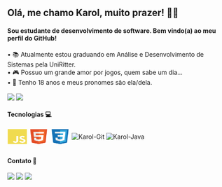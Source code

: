 ## Olá, me chamo Karol, muito prazer! 👩‍💻
<h4>Sou estudante de desenvolvimento de software. Bem vindo(a) ao meu perfil do GitHub!</h4> 
• 📚 Atualmente estou graduando em Análise e Desenvolvimento de Sistemas pela UniRitter. <br>
• 🎮 Possuo um grande amor por jogos, quem sabe um dia... <br>
• 🙂 Tenho 18 anos e meus pronomes são ela/dela. <br><br>


<div>
  <img height="170em" src="https://github-readme-stats.vercel.app/api?username=kvargazs&show_icons=true&theme=tokyonight">
  <img height="170em" src="https://github-readme-stats.vercel.app/api/top-langs/?username=kvargazs&layout=compact&theme=tokyonight">
</div>
  
<div style="display: inline_block">
  <h4>Tecnologias 💻</h4>
  <img align="center" alt="Karol-Js" height="35" width="45" src="https://raw.githubusercontent.com/devicons/devicon/master/icons/javascript/javascript-plain.svg">
  <img align="center" alt="Karol-HTML" height="35" width="45" src="https://raw.githubusercontent.com/devicons/devicon/master/icons/html5/html5-original.svg">
  <img align="center" alt="Karol-CSS" height="35" width="45" src="https://raw.githubusercontent.com/devicons/devicon/master/icons/css3/css3-original.svg">
  <img align="center" alt="Karol-Git" height="35" width="35" src="https://cdn.jsdelivr.net/gh/devicons/devicon/icons/git/git-original.svg">
  <img align="center" alt="Karol-Java" height="35" width="35" src="https://cdn.jsdelivr.net/gh/devicons/devicon/icons/java/java-original.svg">
</div>

##

<div>
  <h4>Contato 📩</h4>
  <a href="https://www.linkedin.com/in/karoline-vargas-ferreira-76a60721b/" target="_blank"><img src="https://img.shields.io/badge/-LinkedIn-%230077B5?style=for-the-badge&logo=linkedin&logoColor=white" target="_blank"></a> 
  <a href="https://www.instagram.com/kvargazs/" target="_blank"><img src="https://img.shields.io/badge/-Instagram-%23E4405F?style=for-the-badge&logo=instagram&logoColor=white" target="_blank"></a>
  <a href="mailto:karol.v.0570@gmail.com"><img src="https://img.shields.io/badge/-Gmail-%23333?style=for-the-badge&logo=gmail&logoColor=white" target="_blank"></a>
</div>
